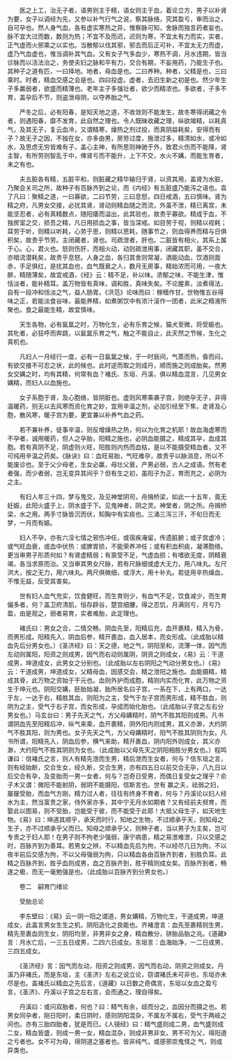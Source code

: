 <!-- { "loadSidebar": true } -->
　　医之上工，治无子者，语男则主于精，语女则主于血，着论立方，男子以补肾为要，女子以调经为先，又参以补气行气之说，察其脉络，究其盈亏，审而治之，自可孕也。然人身气血，各有虚实寒热之异，惟察脉可知，舍脉而独言药者妄也。脉不宜大过而数，数则为热；不宜不及而迟，迟则为寒，不宜太有力而实，实者，正气虚而火邪乘之以实也。当散郁以伐其邪，邪去而后正可补，不宜太无力而虚，虚乃气血虚也，惟当调补其气血。又有女子气多血少，寒热不调，月水违期，皆当诊脉而以活法治之，务使夫妇之脉和平有力，交合有期，不妄用药，乃能生子也。其种子之道有匹，一曰择地。地者，母血是也。二曰养种。种者，父精是也，三曰乘时。时者，精血交感之会是也。四曰投虚。虚者，去旧生新之初是也。然少年生子多羸弱者，欲盛而精薄也。老年主子多强壮者，欲少而精浓也。多欲者，子多不育，盖孕后不节，则盗泄母阴，以夺养胎之气。

　　严冬之后，必有阳春，是知天地之道，不收敛则不能发生，故冬寒得闭藏之令者，则遇阳春，靡不发育，此自然之理也。令人既昧收藏之理，纵欲竭精，以耗真气，及其无子，复云血冷，又谓精寒，燥热之剂过投，而真阴益耗矣，安得而有子？故无子之因，不独在女，亦多由男，房劳过度，施泄过多，精清如水，或冷如水，及思虑无穷皆难有子，盖心主神，有所思则神驰于外，致君火伤而不能降，肾主智，有所劳则智乱于中，俾肾亏而不能升，上下不交，水火不媾，而能生育者，未之有也。

　　夫五脏各有精，五脏平和，则脏藏之精华输归于肾，以资其用，盖肾为水脏，乃聚会关司之所，故种子有百脉齐到之论，而《内经》有五脏盛乃能泻之语也。袁了凡曰：聚精之道，一曰寡欲，二曰节劳，三曰息怒，四日戒酒，五曰慎味。肾为精之府，凡男女交接，必扰其肾，肾动则精血随之而流，外虽不泄，精已离宫，未能坚忍者，必有真精数点，随阳痿而溢出，此其验也，故贵乎寡欲。精成于血，不独房室之交，损吾之精，凡日用损血之事，皆当深戒。如目劳于视，则精以视耗；耳劳于听，则精以听耗，心劳于思，则精以思耗，随事节之，则血得养而精与日俱积矣，故贵乎节劳。主闭藏者，肾也。司疏泄者，肝也。二脏皆有相火，其系上属于心。心，君火也。怒则伤肝，而相火动，动则疏泄用事，闭藏其职，虽不交合，亦暗流潜耗矣，故贵乎息怒。人身之血，各归其舍则常凝，酒能动血，饮酒则面赤，手足俱红，是扰其血也，血气既衰之人，数月无房事，精始浓而可用，一夜大醉，精随薄矣，故宜戒酒，《经》云：精不足，补以味。浓郁之味，不能生津，惟恬淡者，能补精耳。盖万物皆有真味，调和胜，真味失矣。不论腥素，淡煮得法，自有一段冲和恬淡之气，益人肠胃。《洪范》论味而曰：稼穑作甘。世物惟五谷得味之正，若能淡食谷味，最能养精，如煮粥饮中有浓汁滚作一团者，此米之精液所聚也。食之最能生精，故宜慎味。

　　天生各物，必有氤氲之时，万物化生，必有乐育之候，猫犬至微，将受娠也。其牝者，必狂呼而奔跳，以氤氲乐育之气，触之不能自止，此天然之节候，生化之真机也。

　　凡妇人一月经行一度，必有一日氤氲之候，于一时辰间，气蒸而热，昏而闷，有欲交接不可忍之状，此的候也。此时逆而取之则成丹，顺而施之则成胎矣。然男女交媾之时，均有其精，何常有血？褚氏、东垣、丹溪，俱以精血混言，几见男女媾精，而妇人以血施也。

　　女子系胞于肾，及心胞络，皆阴脏也。虚则风寒乘袭子宫，则绝孕无子，非得温暖药，则无以去风寒而资化育之妙，宜用辛温之剂，必加引经至下焦，走肾及心胞，散风寒，暖子宫为要，更宜兼以补养气血之药。

　　若不兼补养，徒事辛温，则反增燥热之热，何以为化育之机耶！故血海虚寒而不孕者，诚用暖药，但人之孕胎，阳精之施也，必阴血能摄之，精成其孕，血成其胞。若有真阴不足，阴虚则火旺，阳胜则内热而血枯，是以不能摄受精血者，又不可纯用辛温之药矣。《脉诀》曰：血旺易胎，气旺难孕，故贵乎以脉消息，所以不能废诊也。至于父少母老，生女必羸，母壮父衰，产男必弱，古人之成语。然有老者强，而少者弱，岂无变异其间乎？但有生之初，虽阳子为正，育而充之，必阴为之主。

　　有妇人年三十四，梦与鬼交，及见神堂阴司，舟揖桥梁，如此一十五年，竟无妊娠，此阳火盛于上，阴水盛于下。见鬼神者，阴之灵。神堂者，阴之所。舟揖桥梁，水之用。两手寸脉皆沉而伏，知胸中有实痰也。三涌三泻三汗，不旬日而无梦，一月而有娠。

　　妇人不孕，亦有六淫七情之邪伤冲任，或宿疾淹留，传遗脏腑；或子宫虚冷；或气旺血衰，或血中伏热：或脾胃损，不能荣养冲任；或有积血积痰，凝滞胞络。更当审男子形质何如？有肾虚精弱；有禀受不足，气虚血损；有嗜欲无度，阴精衰竭，各当求原而治。又当审其男女尺脉，若有尺脉细或虚大无力，用八味丸。左尺洪大，按之无力，用六味丸。两尺俱微细，或浮大，用十补丸。若徒用辛热燥血，不惟无益，反受其害矣。

　　世有妇人血气充实，饮食健旺，而生育则少，有血气不足，饮食减少，而生育偏多者，何？盖卫府清肌，恒存辟谷，楚宫细腰，得之忍饥，月满则亏，月亏乃盈，由是观之，弱者易育，实者难胎，此定理也。

　　褚氏曰：男女之合，二情交畅，阴血先至，阳精后充，血开裹精，精入为骨，而男形成。阳精先入，阴血后参，精开裹血，血入居本，而女形成。（此成胎以精血先后分男女也。）《圣济经》曰：天之德，地之气，阴阳至和，流薄一体，因气而左动则属阳，阳资之则成男，因气而右动则属阴，阴资之则成女，《易》云：干道成男，坤道成女，此男女之分别也。（此成胎以左右阴阳之气动分男女也。）《易》云：干道成男，坤道成女，父精母血，因感交会，精之泄阳之施也。血能摄精，精成其骨，此万物之资始于干元也。血则外护而成胞，精则内实而化育，此万物之资生于坤元也。阴阳交媾，胚胎始凝，胎所居名曰子宫，一系在下，上有两口，一达于左，一达于右，精胜其血，则阳为之主，受气于左子宫而男形成，精不胜血，则阴为之主，受气于右子宫，而女形成，孕成而始化胎也。（此成胎以子宫之左右分男女也。）马玄台曰：男子先天之气，方父母媾精时，阴气不胜其阳则成男。凡书谓阴血先至阳精后冲，纵气来乘，血开裹精，阴外阳内则成男，其义亦渺，大约阴气不胜其阳，则为男也。女子先天之气，方父母媾精时，阳气不胜其阴则为女。凡书所谓，阳精先入，阴血后参，横气来助，精开裹血，阴内阳外则成女，其义亦渺，大约阳气不胜其阴则为女也。（此成胎以父母先天之阴阳相胜分男女也。）程鸣谦曰：信褚氏之言，则人有精先泄而生男，精后泄而生女者，何与？信东垣之言，则有经始断，交合生女，经久断，交合生男，亦有四五日以前交合无孕，八九日以后交合有孕，及变胎而一男一女者，何与？岂奇日受男，而偶日复受女之理乎？俞子木又谓：微阳不能射阴，弱阴不能摄阳，信斯言也。世有 羸之夫，祛弱之妇，屡屡受胎，而血气方刚，精力过人者，往往有终身不育者，何与？丹溪论以妇人经水为主，然当富贵之家，侍外家亦多，其中宁无月水如期者？又有经前夫频育，而娶此以图易，则不受胎，岂能受于彼，而不能受于此耶！大抵父母生子，如天地生物。《易》曰：坤道其顺乎，承天而时行，知地之生物，不过顺承乎天，则知母之生子，亦不过顺承乎父而已。知母之顺承乎父，则种子者，当以男子为主矣，岂可专责之于妇人耶！在男子则不拘老少强弱，康宁病患，精之易泄难泄，只以交感之时，百脉齐到为善耳。若男女之辨，不以精血先后为拘，不以经尽几日为拘，不以夜半前后交感为拘，不以父母强弱为拘，只以精血各由百脉齐到者，别胜负耳。此精之百脉齐到，胜乎血则成男，血之百脉齐到，胜乎精则成女矣。百脉齐到者，畅遂之极，而无一毫勉强是也。（此成胎以百脉齐到分男女也。）

　　卷二　嗣育门绪论

　　受胎总论

　　李东壁曰：《易》云一阴一阳之谓道，男女媾精，万物化生，干道成男，坤道成女，此盖言男女生生之机，阴阳造化之良能也。齐褚澄言：血先至裹精则生男，精先至裹血则生女，阴阳均至，非男非女之身，精血散分，骈胎品胎之兆。《道藏》言：月水亡后，一三五日成男，二四六日成女。东垣言：血海始净，一二日成男，三四五成女。

　　《圣济经》言：因气而左动，阳资之则成男，因气而右动，阴资之则成女。丹溪乃非褚氏，而是东垣，主《圣济》左右之说立论，窃谓褚氏未可非也，东垣亦未尽是也。盖褚氏以精血之先后言，《道藏》以日数之奇偶言，东垣以女血之盈亏言，《圣济》、丹溪以子宫之左右言，会而通之，理自得矣。

　　丹溪曰：或问双胎者，何也？曰：精气有余，歧而分之，血因分而摄之也。若男女同孕者，刚日阳时，柔日阴时，感则阴阳混杂，不属左不属右，受气于两岐之间也。亦有三胎四胎者，犹是而已。《人镜经》曰：精气盛则成二男，血气盛则成二女，精血皆盛，则成一男一女，精血混杂，则成非男非女。男不可为父，得阳道之亏者也。女不可为母，得阴道之塞者也。皆非纯气，或感邪崇鬼怪之 气，则成异类也。

